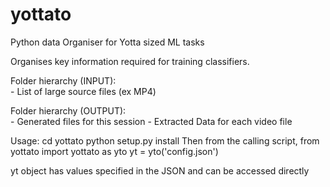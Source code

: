 # yottato
Python data Organiser for Yotta sized ML tasks

Organises key information required for training classifiers.

Folder hierarchy (INPUT):
<REPO> \
    <VIDEO-FILES>         - List of large source files (ex MP4)

Folder hierarchy (OUTPUT):
<REPO> \
    <SESSION-NAME>        - Generated files for this session
    <VIDEO-FILE-FEATURES> - Extracted Data for each video file

Usage:
            cd yottato
            python setup.py install
            Then from the calling script,
            from yottato import yottato as yto
            yt = yto('config.json')

yt object has values specified in the JSON and can be accessed directly